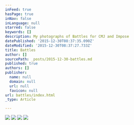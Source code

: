 ```yaml
---
inFeed: true
hasPage: true
inNav: false
inLanguage: null
starred: false
keywords: []
description: My photographs of Battles for CMJ and Impose
datePublished: '2015-12-30T08:37:35.090Z'
dateModified: '2015-12-30T08:37:27.733Z'
title: Battles
author: []
sourcePath: _posts/2015-12-30-battles.md
published: true
authors: []
publisher:
  name: null
  domain: null
  url: null
  favicon: null
url: battles/index.html
_type: Article

---
```

![](https://the-grid-user-content.s3-us-west-2.amazonaws.com/3b8a17d6-ab8a-4246-830f-253bb038231f.jpg)
![](https://the-grid-user-content.s3-us-west-2.amazonaws.com/dae29c06-15e5-442f-9e70-2adea9b1b3e4.jpg)
![](https://s3-us-west-2.amazonaws.com/the-grid-img/p/652fa18367dd0d8a3ce66512d2daf4734ee3a4e5.jpg)
![](https://s3-us-west-2.amazonaws.com/the-grid-img/p/75ebd11f854f9f971ba4452c748a8617d15e6369.jpg)